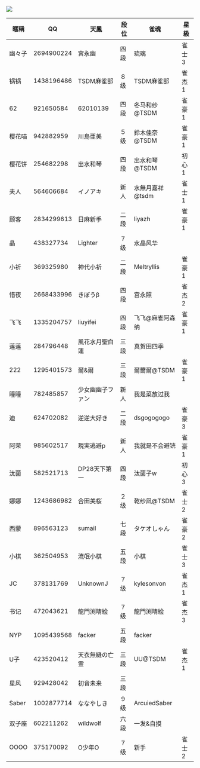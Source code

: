 ![](https://www.z4a.net/images/2018/08/01/u.png)  

暱稱|QQ|天鳳|段位|雀魂|星級
-|-|-|-|-|-
幽々子|2694900224|宮永幽|四段|琉璃|雀士3
锅锅|1438196486|TSDM麻雀部|８级|TSDM麻雀部|雀杰1
62|921650584|62010139|四段|冬马和纱@TSDM|雀豪1
樱花喵|942882959|川島亜美|５级|鈴木佳奈@TSDM|雀豪1
樱花饼|254682298|出水和琴|四段|出水和琴@TSDM|初心1
夫人|564606684|イノアキ|新人|水無月嘉祥@tsdm|雀士1
顾客|2834299613|日麻新手|二段|liyazh|雀豪1
晶|438327734|Lighter|７级|水晶风华|
小祈|369325980|神代小祈|二段|Meltryllis|雀豪1
惜夜|2668433996|きぼうβ|四段|宫永照|雀杰2
飞飞|1335204757|liuyifei|四段|飞飞@麻雀阿森纳|雀豪1
莲莲|284796448|風花水月聖白蓮|三段|真贺田四季|
222|1295401573|爾&爾|三段|爾薾爾@TSDM|雀豪1
瞳瞳|782485857|少女幽幽子ファン|新人|我是菜放过我|
迪|624702082|逆逆大好き|二段|dsgogogogo|雀豪3
阿荣|985602517|現実逃避p|新人|我就是不会避铳|雀豪1
汰菌|582521713|DP28天下第一|四段|汰菌子w|初心3
娜娜|1243686982|合田美桜|２级|乾纱凪@TSDM|雀士2
西蒙|896563123|sumail|七段|タケオしゃん|雀豪2
小棋|362504953|流氓小棋|五段|小棋|雀士3
JC|378131769|UnknownJ|７级|kylesonvon|雀杰1
书记|472043621|龍門渕晴絵|７级|龍門渕晴絵|雀杰3
NYP|1095439568|facker|五段|facker|
U子|423520412|天衣無縫の亡霊|三段|UU@TSDM|雀杰1
星风|929428042|初音未来|三段||
Saber|1002877714|ななやしき|９级|ArcuiedSaber|
双子座|602211262|wildwolf|六段|一发&自摸|
OOOO|375170092|O少年O|７级|新手|雀士2

